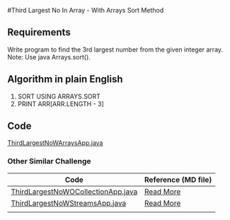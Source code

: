#Third Largest No In Array - With Arrays Sort Method

## Requirements

 Write program to find the 3rd largest number from the given integer array.
 Note: Use java Arrays.sort().
 

## Algorithm in plain English
1. SORT USING ARRAYS.SORT
2. PRINT ARR[ARR.LENGTH - 3]


## Code
[ThirdLargestNoWArraysApp.java](ThirdLargestNoWArraysApp.java)


### Other Similar Challenge

| Code                                                                     | Reference (MD file)                           |
|--------------------------------------------------------------------------|-----------------------------------------------|
| [ThirdLargestNoWOCollectionApp.java](ThirdLargestNoWOCollectionApp.java) | [Read More](ThirdLargestNoWOCollectionApp.md) |
| [ThirdLargestNoWStreamsApp.java](ThirdLargestNoWStreamsApp.java)         | [Read More](ThirdLargestNoWStreamsApp.md)     |
|                                                                          |                                               |
